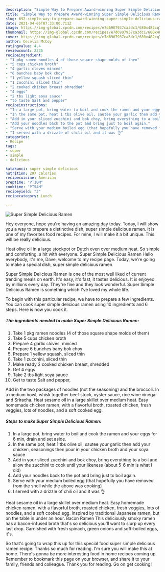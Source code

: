 ```yaml
---
description: "Simple Way to Prepare Award-winning Super Simple Delicious Ramen"
title: "Simple Way to Prepare Award-winning Super Simple Delicious Ramen"
slug: 692-simple-way-to-prepare-award-winning-super-simple-delicious-ramen
date: 2021-04-05T07:33:00.711Z
image: https://img-global.cpcdn.com/recipes/e7d6907937ca3dc1/680x482cq70/super-simple-delicious-ramen-recipe-main-photo.jpg
thumbnail: https://img-global.cpcdn.com/recipes/e7d6907937ca3dc1/680x482cq70/super-simple-delicious-ramen-recipe-main-photo.jpg
cover: https://img-global.cpcdn.com/recipes/e7d6907937ca3dc1/680x482cq70/super-simple-delicious-ramen-recipe-main-photo.jpg
author: Cecelia McCoy
ratingvalue: 4.4
reviewcount: 2235
recipeingredient:
- "1 pkg ramen noodles 4 of those square shape molds of them"
- "5 cups chicken broth"
- "4 garlic cloves minced"
- "6 bunches baby bok choy"
- "1 yellow squash sliced thin"
- "1 zucchini sliced thin"
- "2 cooked chicken breast shredded"
- "4 eggs"
- "2 tbs light soya sauce"
- "to taste Salt and pepper"
recipeinstructions:
- "In a large pot, bring water to boil and cook the ramen and your eggs for 6 min, drain and set aside."
- "In the same pot, heat 1 tbs olive oil, sautee your garlic then add your chicken, seasonings then pour in your chicken broth and your soya sauce"
- "Add in your sliced zucchini and bok choy, bring everything to a boil and allow the zucchini to cook until your likeness (about 5-6 min is what I did)"
- "Add your noodles back to the pot and bring just to boil again."
- "Serve with your medium boiled egg (that hopefully you have removed from the shell while the above was cooking)"
- "I served with a drizzle of chili oil and it was 👌"
categories:
- Recipe
tags:
- super
- simple
- delicious

katakunci: super simple delicious 
nutrition: 297 calories
recipecuisine: American
preptime: "PT10M"
cooktime: "PT54M"
recipeyield: "3"
recipecategory: Lunch

---
```



![Super Simple Delicious Ramen](https://img-global.cpcdn.com/recipes/e7d6907937ca3dc1/680x482cq70/super-simple-delicious-ramen-recipe-main-photo.jpg)

Hey everyone, hope you're having an amazing day today. Today, I will show you a way to prepare a distinctive dish, super simple delicious ramen. It is one of my favorites food recipes. For mine, I will make it a bit unique. This will be really delicious.

Heat olive oil in a large stockpot or Dutch oven over medium heat. So simple and comforting, a hit with everyone. Super Simple Delicious Ramen Hello everybody, it&#39;s me, Dave, welcome to my recipe page. Today, we&#39;re going to make a special dish, super simple delicious ramen.

Super Simple Delicious Ramen is one of the most well liked of current trending meals on earth. It's easy, it's fast, it tastes delicious. It is enjoyed by millions every day. They're fine and they look wonderful. Super Simple Delicious Ramen is something which I've loved my whole life.


To begin with this particular recipe, we have to prepare a few ingredients. You can cook super simple delicious ramen using 10 ingredients and 6 steps. Here is how you cook it.

<!--inarticleads1-->

##### The ingredients needed to make Super Simple Delicious Ramen:

1. Take 1 pkg ramen noodles (4 of those square shape molds of them)
1. Take 5 cups chicken broth
1. Prepare 4 garlic cloves, minced
1. Prepare 6 bunches baby bok choy
1. Prepare 1 yellow squash, sliced thin
1. Take 1 zucchini, sliced thin
1. Make ready 2 cooked chicken breast, shredded
1. Get 4 eggs
1. Take 2 tbs light soya sauce
1. Get to taste Salt and pepper,


Add in the two packages of noodles (not the seasoning) and the broccoli. In a medium bowl, whisk together beef stock, oyster sauce, rice wine vinegar and Sriracha. Heat sesame oil in a large skillet over medium heat. Easy homemade chicken ramen, with a flavorful broth, roasted chicken, fresh veggies, lots of noodles, and a soft cooked egg. 

<!--inarticleads2-->

##### Steps to make Super Simple Delicious Ramen:

1. In a large pot, bring water to boil and cook the ramen and your eggs for 6 min, drain and set aside.
1. In the same pot, heat 1 tbs olive oil, sautee your garlic then add your chicken, seasonings then pour in your chicken broth and your soya sauce
1. Add in your sliced zucchini and bok choy, bring everything to a boil and allow the zucchini to cook until your likeness (about 5-6 min is what I did)
1. Add your noodles back to the pot and bring just to boil again.
1. Serve with your medium boiled egg (that hopefully you have removed from the shell while the above was cooking)
1. I served with a drizzle of chili oil and it was 👌


Heat sesame oil in a large skillet over medium heat. Easy homemade chicken ramen, with a flavorful broth, roasted chicken, fresh veggies, lots of noodles, and a soft cooked egg. Inspired by traditional Japanese ramen, but on the table in under an hour. Bacon Ramen This deliciously smoky ramen has a bacon-infused broth that&#39;s so delicious you&#39;ll want to slurp up every last drop. Garnished with fresh spinach, green onions and soft-boiled eggs, it&#39;s. 

So that's going to wrap this up for this special food super simple delicious ramen recipe. Thanks so much for reading. I'm sure you will make this at home. There's gonna be more interesting food in home recipes coming up. Remember to bookmark this page on your browser, and share it to your family, friends and colleague. Thank you for reading. Go on get cooking!
